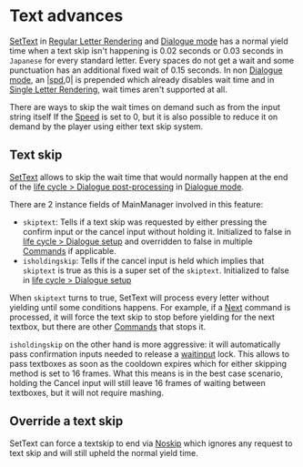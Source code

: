 # Text advances

[SetText](../SetText.md) in [Regular Letter Rendering](../Letter%20Rendering%20Methods/Regular%20Letter%20Rendering.md) and [Dialogue mode](../Dialogue%20mode.md) has a normal yield time when a text skip isn't happening is 0.02 seconds or 0.03 seconds in `Japanese` for every standard letter. Every spaces do not get a wait and some punctuation has an additional fixed wait of 0.15 seconds. In non [Dialogue mode](../Dialogue%20mode.md), an |[spd](../Commands/Individual%20commands/Spd.md),0| is prepended which already disables wait time and in [Single Letter Rendering](../Letter%20Rendering%20Methods/Single%20Letter%20Rendering.md), wait times aren't supported at all. 

There are ways to skip the wait times on demand such as from the input string itself If the [Speed](../Commands/Individual%20commands/Speed.md) is set to 0, but it is also possible to reduce it on demand by the player using either text skip system.

## Text skip

[SetText](../SetText.md) allows to skip the wait time that would normally happen at the end of the [life cycle > Dialogue post-processing](../life%20cycle.md#dialogue-post-processing) in [Dialogue mode](../Dialogue%20mode.md).

There are 2 instance fields of MainManager involved in this feature:

* `skiptext`: Tells if a text skip was requested by either pressing the confirm input or the cancel input without holding it. Initialized to false in [life cycle > Dialogue setup](../life%20cycle.md#dialogue-setup) and overridden to false in multiple [Commands](../Commands/Commands.md) if applicable.
* `isholdingskip`: Tells if the cancel input is held which implies that `skiptext` is true as this is a super set of the `skiptext`. Initialized to false in [life cycle > Dialogue setup](../life%20cycle.md#dialogue-setup)

When `skiptext` turns to true, SetText will process every letter without yielding until some conditions happens. For example, if a [Next](../Commands/Individual%20commands/Next.md) command is processed, it will force the text skip to stop before yielding for the next textbox, but there are other [Commands](../Commands/Commands.md) that stops it.

`isholdingskip` on the other hand is more aggressive: it will automatically pass confirmation inputs needed to release a [waitinput](../Global%20vars%20used/waitinput.md) lock. This allows to pass textboxes as soon as the cooldown expires which for either skipping method is set to 16 frames. What this means is in the best case scenario, holding the Cancel input will still leave 16 frames of waiting between textboxes, but it will not require mashing.

## Override a text skip

SetText can force a textskip to end via [Noskip](../Commands/Individual%20commands/Noskip.md) which ignores any request to text skip and will still upheld the normal yield time.
